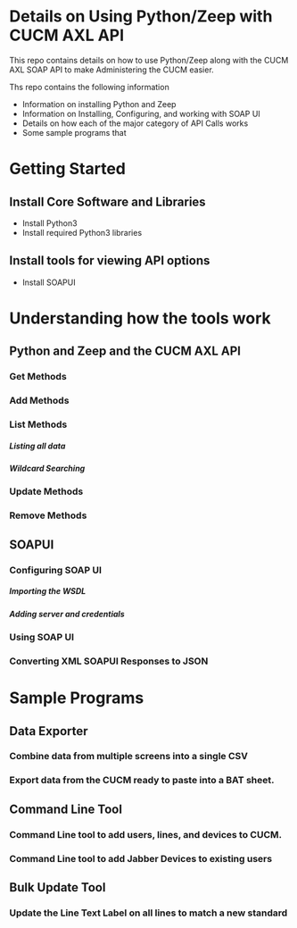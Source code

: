 # Details on Using Python/Zeep with CUCM AXL API
This repo contains details on how to use Python/Zeep along
with the CUCM AXL SOAP API to make Administering the CUCM easier.

Ths repo contains the following information
- Information on installing Python and Zeep
- Information on Installing, Configuring, and working with SOAP UI
- Details on how each of the major category of API Calls works 
- Some sample programs that 


# Getting Started

## Install Core Software and Libraries
- Install Python3
- Install required Python3 libraries

## Install tools for viewing API options
- Install SOAPUI


# Understanding how the tools work

## Python and Zeep and the CUCM AXL API

### Get Methods

### Add Methods

### List Methods
##### Listing all data
##### Wildcard Searching

### Update Methods

### Remove Methods



## SOAPUI

### Configuring SOAP UI
##### Importing the WSDL
##### Adding server and credentials

### Using SOAP UI


### Converting XML SOAPUI Responses to JSON 


# Sample Programs

## Data Exporter
### Combine data from multiple screens into a single CSV

### Export data from the CUCM ready to paste into a BAT sheet.


## Command Line Tool
### Command Line tool to add users, lines, and devices to CUCM.

### Command Line tool to add Jabber Devices to existing users


## Bulk Update Tool
### Update the Line Text Label on all lines to match a new standard

